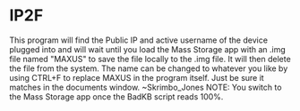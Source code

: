 # IP2F

This program will find the Public IP and active username of the device plugged into and will wait until you load the Mass Storage app with an .img file named "MAXUS" to save the file locally to the .img file.
It will then delete the file from the system.
The name can be changed to whatever you like by using CTRL+F to replace MAXUS in the program itself. Just be sure it matches in the documents window.
~Skrimbo_Jones
NOTE: You switch to the Mass Storage app once the BadKB script reads 100%.
